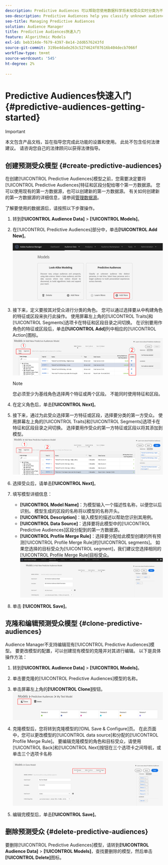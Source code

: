 ```yaml
---
description: Predictive Audiences 可以帮助您使用数据科学将未知受众实时分类为不同的角色。
seo-description: Predictive Audiences help you classify unknown audiences into distinct personas in real-time, using data science.
seo-title: Managing Predictive Audiences
solution: Audience Manager
title: Predictive Audiences快速入门
feature: Algorithmic Models
exl-id: beb314de-f679-4397-8e14-2dd6576243fd
source-git-commit: 319be4dade263c5274624f07616b404decb7066f
workflow-type: tm+mt
source-wordcount: '545'
ht-degree: 2%

---
```


# Predictive Audiences快速入门 {#predictive-audiences-getting-started}

>[!IMPORTANT]
>本文包含产品文档，旨在指导您完成此功能的设置和使用。 此处不包含任何法律建议。 请咨询您自己的法律顾问以获得法律指导。

## 创建预测受众模型 {#create-predictive-audiences}

在创建[!UICONTROL Predictive Audiences]模型之前，您需要决定要将[!UICONTROL Predictive Audiences]特征和区段分配给哪个第一方数据源。 您可以使用现有的第一方数据源，也可以创建新的第一方数据源。 有关如何创建新的第一方数据源的详细信息，请参阅[管理数据源](https://experienceleague.adobe.com/docs/audience-manager/user-guide/features/data-sources/manage-datasources.html?lang=zh-Hans)。

了解要使用的数据源后，请按照以下步骤操作。

1. 转到&#x200B;**[!UICONTROL Audience Data]** > **[!UICONTROL Models]**。
1. 在[!UICONTROL Predictive Audiences]部分中，单击&#x200B;**[!UICONTROL Add New]**。

   ![smart-persona-add](assets/predictive-audiences-add.png)

1. 接下来，定义要按其对受众进行分类的角色。 您可以通过选择要从中构建角色的特征或区段来执行此操作。 使用屏幕左上角的[!UICONTROL Traits]和[!UICONTROL Segments]选项卡在特征和区段目录之间切换。 在识别要用作角色的特征或区段后，单击&#x200B;**[!UICONTROL Add]**&#x200B;列中相应的[!UICONTROL Action]图标。
   ![smart-persona-select-personas](assets/predictive-audiences-persona.png)
   >[!NOTE]
   >您必须至少为基线角色选择两个特征或两个区段。 不能同时使用特征和区段。
1. 在定义角色后，单击&#x200B;**[!UICONTROL Next]**。
1. 接下来，通过为此受众选择第一方特征或区段，选择要分类的第一方受众。 使用屏幕左上角的[!UICONTROL Traits]和[!UICONTROL Segments]选项卡在特征和区段目录之间切换。 选择要用作受众的第一方特征或区段以将其添加到模型。
   ![smart-persona-select-audience](assets/predictive-audiences-audience.png)
1. 选择受众后，请单击&#x200B;**[!UICONTROL Next]**。
1. 填写模型详细信息：
   * **[!UICONTROL Model Name]**：为模型输入一个描述性名称，以便您以后识别。 模型生成的区段的名称将以模型的名称开头。
   * **[!UICONTROL Description]**：输入模型的描述以帮助您识别其用例。
   * **[!UICONTROL Data Source]**：选择要将此模型中的[!UICONTROL Predictive Audiences]区段分配到的第一方数据源。
   * **[!UICONTROL Profile Merge Rule]**：选择要分配给此模型创建的所有预测[!UICONTROL Profile Merge Rule]的[!UICONTROL segments]。 如果您选择的目标受众为[!UICONTROL segment]，我们建议您选择相同的[!UICONTROL Profile Merge Rule]目标受众。
     ![predictive-audiences-save](assets/predictive-audiences-save.png)
1. 单击 **[!UICONTROL Save]**。

## 克隆和编辑预测受众模型 {#clone-predictive-audiences}

Audience Manager不支持编辑现有[!UICONTROL Predictive Audiences]模型。 要更改模型的配置，可以创建现有模型的克隆并对其进行编辑。 以下是具体操作方法：

1. 转到&#x200B;**[!UICONTROL Audience Data]** > **[!UICONTROL Models]**。
2. 单击要克隆的[!UICONTROL Predictive Audiences]模型的名称。
3. 单击屏幕左上角的&#x200B;**[!UICONTROL Clone]**&#x200B;按钮。
   ![predictive-audiences-clone](assets/predictive-audiences-clone.png)
4. 克隆模型后，您将转到克隆模型的[!DNL Save & Configure]页。 在此页面中，您可以更改模型的[!UICONTROL data source]和分配的[!UICONTROL Profile Merge Rule]。 要编辑克隆模型的角色和目标受众，请使用[!UICONTROL Back]和[!UICONTROL Next]按钮在三个选项卡之间导航，或单击三个选项卡名称

   ![predictive-audiences-clone-navigate](assets/predictive-audiences-clone-navigate.png)

5. 编辑完模型后，单击&#x200B;**[!UICONTROL Save]**。

## 删除预测受众 {#delete-predictive-audiences}

要删除[!UICONTROL Predictive Audiences]模型，请转到&#x200B;**[!UICONTROL Audience Data]** > **[!UICONTROL Models]**，查找要删除的模型，然后单击&#x200B;**[!UICONTROL Delete]**&#x200B;图标。
